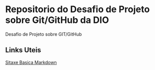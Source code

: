# Repositorio do Desafio de Projeto sobre Git/GitHub da DIO
Desafio de Projeto sobre GIT/GitHub

## Links Uteis
[Sitaxe Basica Markdown](https://www.markdownguide.org/basic-syntax/)
